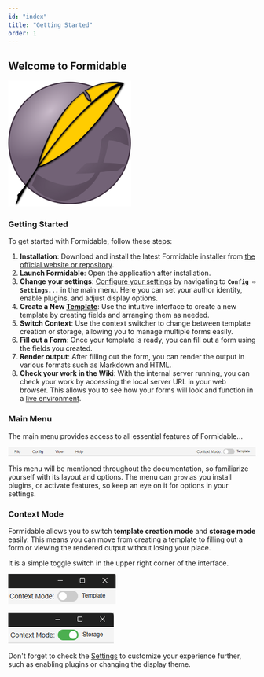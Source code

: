 ```yaml
---
id: "index"
title: "Getting Started"
order: 1
---
```


## Welcome to Formidable

![Formidable Logo](images/formidable.png)

### Getting Started

To get started with Formidable, follow these steps:

1. **Installation**: Download and install the latest Formidable installer from [the official website or repository](https://github.com/petervdpas/Formidable/releases).
2. **Launch Formidable**: Open the application after installation.
3. **Change your settings**: [Configure your settings](#settings) by navigating to **`Config ⇨ Settings...`** in the main menu. Here you can set your author identity, enable plugins, and adjust display options.
4. **Create a New [Template](#templates)**: Use the intuitive interface to create a new template by creating fields and arranging them as needed.
5. **Switch Context**: Use the context switcher to change between template creation or storage, allowing you to manage multiple forms easily.
6. **Fill out a Form**: Once your template is ready, you can fill out a form using the fields you created.
7. **Render output**: After filling out the form, you can render the output in various formats such as Markdown and HTML.
8. **Check your work in the Wiki**: With the internal server running, you can check your work by accessing the local server URL in your web browser. This allows you to see how your forms will look and function in a [live environment](http://localhost:8383).

### Main Menu

The main menu provides access to all essential features of Formidable...

![Main Menu](images/main-menu.png)

This menu will be mentioned throughout the documentation, so familiarize yourself with its layout and options. The menu can `grow` as you install plugins, or activate features, so keep an eye on it for options in your settings.

### Context Mode

Formidable allows you to switch **template creation mode** and **storage mode** easily. This means you can move from creating a template to filling out a form or viewing the rendered output without losing your place.

It is a simple toggle switch in the upper right corner of the interface.

![Template Context](images/context-template.png)

![Storage Context](images/context-storage.png)

Don't forget to check the [Settings](#settings) to customize your experience further, such as enabling plugins or changing the display theme.
